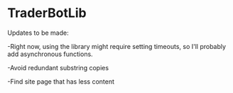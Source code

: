 TraderBotLib
============
Updates to be made: 

-Right now, using the library might require setting timeouts, so I'll probably add asynchronous functions. 

-Avoid redundant substring copies

-Find site page that has less content

